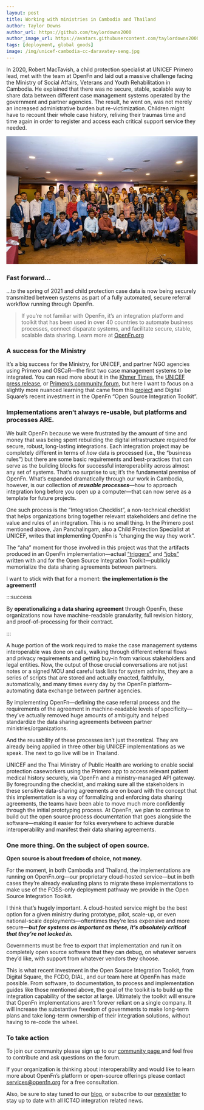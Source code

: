 ```yaml
---
layout: post
title: Working with ministries in Cambodia and Thailand
author: Taylor Downs
author_url: https://github.com/taylordowns2000
author_image_url: https://avatars.githubusercontent.com/taylordowns2000
tags: [deployment, global goods]
image: /img/unicef-cambodia-cc-daravatey-seng.jpg
---
```


In 2020, Robert MacTavish, a child protection specialist at UNICEF Primero lead,
met with the team at OpenFn and laid out a massive challenge facing the Ministry
of Social Affairs, Veterans and Youth Rehabilitation in Cambodia. He explained
that there was no secure, stable, scalable way to share data between different
case management systems operated by the government and partner agencies. The
result, he went on, was not merely an increased administrative burden but
re-victimization. Children might have to recount their whole case history,
reliving their traumas time and time again in order to register and access each
critical support service they needed.

<!--truncate-->

![UNICEF Cambodia (c) Daravatey Seng 2020](/img/unicef-cambodia-cc-daravatey-seng.jpg)

### Fast forward...

...to the spring of 2021 and child protection case data is now being securely
transmitted between systems as part of a fully automated, secure referral
workflow running through OpenFn.

> If you’re not familiar with OpenFn, it’s an integration platform and toolkit
> that has been used in over 40 countries to automate business processes,
> connect disparate systems, and facilitate secure, stable, scalable data
> sharing. Learn more at [OpenFn.org](https://www.openfn.org)

### A success for the Ministry

It’s a big success for the Ministry, for UNICEF, and partner NGO agencies using
Primero and OSCaR—the first two case management systems to be integrated. You
can read more about it in the
[Khmer Times](https://www.khmertimeskh.com/50814828/beefing-up-child-protection-case-management/),
the
[UNICEF press release](https://www.unicef.org/cambodia/press-releases/interoperability-between-primero-and-oscar-goes-live),
or
[Primero’s community forum](https://community.primero.org/t/interoperability-in-primero-with-openfn-is-changing-the-way-we-work/360),
but here I want to focus on a slightly more nuanced learning that came from this
[project](https://openfn.github.io/unicef-cambodia/) and Digital Square’s recent
investment in the OpenFn “Open Source Integration Toolkit”.

### Implementations aren’t always re-usable, but platforms and processes ARE.

We built OpenFn because we were frustrated by the amount of time and money that
was being spent rebuilding the digital infrastructure required for secure,
robust, long-lasting integrations. Each integration project may be completely
different in terms of _how_ data is processed (i.e., the “business rules”) but
there are some basic requirements and best-practices that can serve as the
building blocks for successful interoperability across almost any set of
systems. That’s no surprise to us; it’s the fundamental premise of OpenFn.
What’s expanded dramatically through our work in Cambodia, however, is our
collection of _**reusable processes**_—how to approach integration long before
you open up a computer—that can now serve as a template for future projects.

One such process is the “Integration Checklist”, a non-technical checklist that
helps organizations bring together relevant stakeholders and define the value
and rules of an integration. This is no small thing. In the Primero post
mentioned above, Jan Panchalingam, also a Child Protection Specialist at UNICEF,
writes that implementing OpenFn is “changing the way they work”.

The “aha” moment for those involved in this project was that the artifacts
produced in an OpenFn implementation—actual
[“triggers”](https://docs.openfn.org/documentation/build/triggers) and
[“jobs”](https://docs.openfn.org/documentation/build/jobs) written with and for
the Open Source Integration Toolkit—publicly memorialize the data sharing
agreements between partners.

I want to stick with that for a moment: **the implementation _is_ the
agreement!**

:::success

By **operationalizing a data sharing agreement** through OpenFn, these
organizations now have machine-readable granularity, full revision history, and
proof-of-processing for their contract.

:::

A huge portion of the work required to make the case management systems
interoperable was done on calls, walking through different referral flows and
privacy requirements and getting buy-in from various stakeholders and legal
entities. Now, the output of those crucial conversations are not just notes or a
signed MOU and careful task lists for system admins, they are a series of
scripts that are stored and actually enacted, faithfully, automatically, and
many times every day by the OpenFn platform–automating data exchange between
partner agencies.

By implementing OpenFn—defining the case referral process and the requirements
of the agreement in machine-readable levels of specificity—they’ve actually
removed huge amounts of ambiguity and helped standardize the data sharing
agreements between partner ministries/organizations.

And the reusability of these processes isn’t just theoretical. They are already
being applied in three other big UNICEF implementations as we speak. The next to
go live will be in Thailand.

UNICEF and the Thai Ministry of Public Health are working to enable social
protection caseworkers using the Primero app to access relevant patient medical
history securely, via OpenFn and a ministry-managed API gateway. By
foregrounding the checklist, and making sure all the stakeholders in these
sensitive data-sharing agreements are on board with the concept that this
implementation is a way of formalizing and enforcing data sharing agreements,
the teams have been able to move much more confidently through the initial
prototyping process. At OpenFn, we plan to continue to build out the open source
process documentation that goes alongside the software—making it easier for
folks everywhere to achieve durable interoperability and manifest their data
sharing agreements.

### One more thing. On the subject of open source.

**Open source is about freedom of choice, not money.**

For the moment, in both Cambodia and Thailand, the implementations are running
on OpenFn.org—our proprietary cloud-hosted service—but in both cases they’re
already evaluating plans to migrate these implementations to make use of the
FOSS-only deployment pathway we provide in the Open Source Integration Toolkit.

I think that’s hugely important. A cloud-hosted service might be the best option
for a given ministry during prototype, pilot, scale-up, or even national-scale
deployments—oftentimes they’re less expensive and more secure—<b><i>but for
systems as important as these, it’s absolutely critical that they’re not locked
in.</i></b>

Governments must be free to export that implementation and run it on completely
open source software that they can debug, on whatever servers they’d like, with
support from whatever vendors they choose.

This is what recent investment in the Open Source Integration Toolkit, from
Digital Square, the FCDO, DIAL, and our team here at OpenFn has made possible.
From software, to documentation, to process and implementation guides like those
mentioned above, the goal of the toolkit is to build up the integration
capability of the sector at large. Ultimately the toolkit will ensure that
OpenFn implementations aren’t forever reliant on a single company. It will
increase the substantive freedom of governments to make long-term plans and take
long-term ownership of their integration solutions, without having to re-code
the wheel.

### To take action

To join our community please sign up to our
[community page ](https://community.openfn.org/)and feel free to contribute and
ask questions on the forum.

If your organization is thinking about interoperability and would like to learn
more about OpenFn’s platform or open-source offerings please contact
services@openfn.org for a free consultation.

Also, be sure to stay tuned to our [blog](/blog), or subscribe to our
[newsletter](http://eepurl.com/hcOw8H) to stay up to date with all ICT4D
integration related news.
